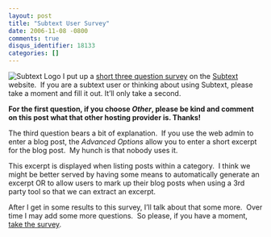 ```yaml
---
layout: post
title: "Subtext User Survey"
date: 2006-11-08 -0800
comments: true
disqus_identifier: 18133
categories: []
---
```

![Subtext Logo](http://haacked.com/images/SubtextLogo.png) I put up a
[short three question
survey](http://subtextproject.com/Home/About/UserSurvey/tabid/159/Default.aspx "Survey")
on the [Subtext](http://subtextproject.com/ "Subtext Project Website")
website.  If you are a subtext user or thinking about using Subtext,
please take a moment and fill it out. It’ll only take a second.

**For the first question, if you choose *Other*, please be kind and
comment on this post what that other hosting provider is. Thanks!**

The third question bears a bit of explanation.  If you use the web admin
to enter a blog post, the *Advanced Options* allow you to enter a short
excerpt for the blog post.  My hunch is that nobody uses it.

This excerpt is displayed when listing posts within a category.  I think
we might be better served by having some means to automatically generate
an excerpt OR to allow users to mark up their blog posts when using a
3rd party tool so that we can extract an excerpt.

After I get in some results to this survey, I’ll talk about that some
more.  Over time I may add some more questions.  So please, if you have
a moment, [take the
survey](http://subtextproject.com/Home/About/UserSurvey/tabid/159/Default.aspx "The Subtext User Survey").

